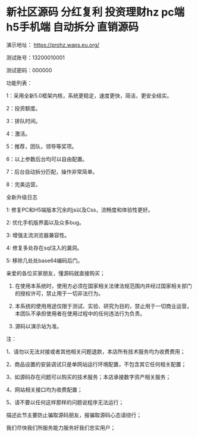 # 新社区源码 分红复利 投资理财hz pc端 h5手机端 自动拆分 直销源码


演示地址： https://prohz.waps.eu.org/

测试账号：13200010001

测试密码：000000

功能列表：

1：采用全新5.0框架内核，系统更稳定，速度更快，简洁，更安全结实。

2：投资额度。

3：排队时间。

4：激活。

5：推荐，团队，领导等奖项。

6：以上参数后台均可以自由配置。

7：后台自动拆分匹配，操作非常简单。

8：完美运营。

 全新升级日志

1: 修复PC和H5端版本冗余的js以及Css，流畅度和体验性更好。

2: 优化手机版界面以及众多bug。

3: 增强主流浏览器兼容性。

4: 修复多处存在sql注入的漏洞。

5: 移除几处处base64编码后门。

亲爱的各位买家朋友，懂源码就直接购买；

1. 在使用本系统时，使用方必须在国家相关法律法规范围内并经过国家相关部门的授权许可，禁止用于一切非法行为。

2. 本系统的使用用途仅限于测试、实验、研究为目的，禁止用于一切商业运营，本团队不承担使用者在使用过程中的任何违法行为负责。

3. 源码以演示站为准。

注：

1、请勿以无法对接或者其他相关问题退款，本店所有技术服务均为收费费用；

2、商品设置的安装调试只是单网站运行环境配置，不包含其它任何相关配置；

3、如源码存在问题可以购买的技术服务；本店承接数字资产相关服务；

4、网站相关接口均为收费配置；

5、请不要以任何这样那样的问题说程序无法运行；

描述此节主要防止骗取源码朋友，报骗取源码心态请绕行；

我们尽快我们所服务能力服务好我们忠实用户；

